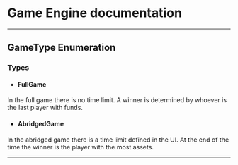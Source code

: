 # Game Engine documentation
---
## GameType Enumeration 
### Types
- #### FullGame

In the full game there is no time limit. A winner is determined by whoever is the last player with funds.  

- #### AbridgedGame 

In the abridged game there is a time limit defined in the UI. At the end of the time the winner is the player with the most assets. 

---